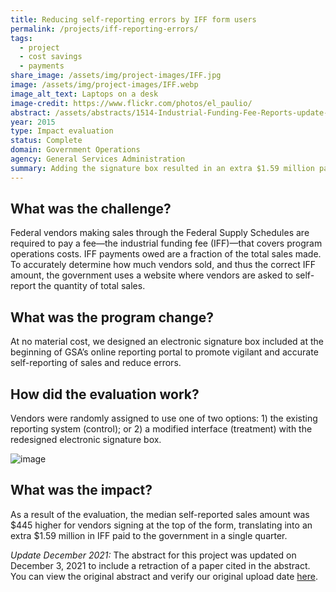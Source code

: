 ```yaml
---
title: Reducing self-reporting errors by IFF form users
permalink: /projects/iff-reporting-errors/
tags:
  - project
  - cost savings
  - payments
share_image: /assets/img/project-images/IFF.jpg
image: /assets/img/project-images/IFF.webp
image_alt_text: Laptops on a desk
image-credit: https://www.flickr.com/photos/el_paulio/
abstract: /assets/abstracts/1514-Industrial-Funding-Fee-Reports-update-dec2021.pdf
year: 2015
type: Impact evaluation
status: Complete
domain: Government Operations
agency: General Services Administration
summary: Adding the signature box resulted in an extra $1.59 million paid to government by vendors
---
```

## What was the challenge?
Federal vendors making sales through the Federal Supply Schedules are required to pay a fee—the industrial funding fee (IFF)—that covers program operations costs. IFF payments owed are a fraction of the total sales made. To accurately determine how much vendors sold, and thus the correct IFF amount, the government uses a website where vendors are asked to self-report the quantity of total sales. 

## What was the program change?
At no material cost, we designed an electronic signature box included at the beginning of GSA’s online reporting portal to promote vigilant and accurate self-reporting of sales and reduce errors.

## How did the evaluation work?
Vendors were randomly assigned to use one of two options: 1) the existing reporting system (control); or 2) a modified interface (treatment) with the redesigned electronic signature box.

![image]({{site.baseurl}}/assets/img/project-images/1514-image.webp)

## What was the impact?
As a result of the evaluation, the median self-reported sales amount was $445 higher for vendors signing at the top of the form, translating into an extra $1.59 million in IFF paid to the government in a single quarter.

*Update December 2021:* The abstract for this project was updated on December 3, 2021 to include a retraction of a paper cited in the abstract. You can view the original abstract and verify our original upload date [here](https://github.com/gsa-oes/office-of-evaluation-sciences/blob/master/assets/abstracts/1514-Industrial-Funding-Fee-Reports.pdf).
